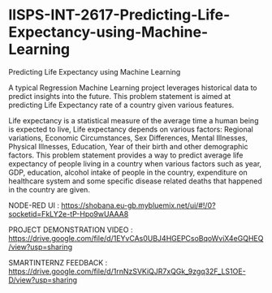 # llSPS-INT-2617-Predicting-Life-Expectancy-using-Machine-Learning
Predicting Life Expectancy using Machine Learning

A typical Regression Machine Learning project leverages historical data to predict insights into the future. This problem statement is aimed at predicting Life Expectancy rate of a country given various features.

Life expectancy is a statistical measure of the average time a human being is expected to live, Life expectancy depends on various factors: Regional variations, Economic Circumstances, Sex Differences, Mental Illnesses, Physical Illnesses, Education, Year of their birth and other demographic factors. This problem statement provides a way to predict average life expectancy of people living in a country when various factors such as year, GDP, education, alcohol intake of people in the country, expenditure on healthcare system and some specific disease related deaths that happened in the country are given.



NODE-RED UI : https://shobana.eu-gb.mybluemix.net/ui/#!/0?socketid=FkLY2e-tP-Hpo9wUAAA8

PROJECT DEMONSTRATION VIDEO :  https://drive.google.com/file/d/1EYvCAs0UBJ4HGEPCsoBqoWviX4eGQHEQ/view?usp=sharing

SMARTINTERNZ FEEDBACK : https://drive.google.com/file/d/1rnNzSVKiQJR7xQGk_9zgq32F_LS1OE-D/view?usp=sharing



